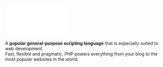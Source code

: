 ![alt text](https://github.com/senkoraku552/PHP-diving-notes/blob/master/php-logo-white.svg)

<p class="hero-text">
  A <strong>popular general-purpose scripting language</strong> 
  that is especially suited to web development.<br>
  Fast, flexible and pragmatic, PHP powers everything from your blog to the most popular websites in the world.
</p>
